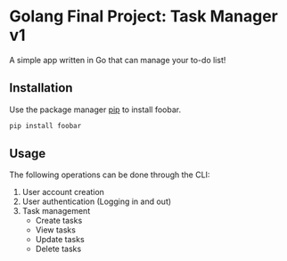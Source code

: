 # Golang Final Project: Task Manager v1

A simple app written in Go that can manage your to-do list!

## Installation

Use the package manager [pip](https://pip.pypa.io/en/stable/) to install foobar.

```bash
pip install foobar
```

## Usage
The following operations can be done through the CLI:
1. User account creation
2. User authentication (Logging in and out)
3. Task management
    - Create tasks
    - View tasks
    - Update tasks
    - Delete tasks
